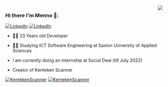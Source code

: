 <img align='right' src="https://github-readme-stats.vercel.app/api?username=spijkermenno&show_icons=true&title_color=fff&icon_color=79ff97&text_color=9f9f9f&bg_color=151515&count_private=true">

### Hi there I'm Menno 🍊:

[![LinkedIn](https://img.shields.io/static/v1?label=LinkedIn&message=%20&color=orange&logo=Linkedin&style=flat-square&logoColor=white)](https://www.linkedin.com/in/spijkermenno/)
[![LinkedIn](https://img.shields.io/static/v1?label=Portfolio&message=%20&color=blue&logo=Portfolio&style=flat-square&logoColor=blue)](https://mennospijker.nl/)

  
- 👨‍💻 23 Years old Developer

- 👨‍🎓 Studying ICT Software Engineering at Saxion University of Applied Sciences  
- I am currently doing an internship at Social Deal (till July 2022)

- Creator of Kenteken Scanner

[![KentekenScanner](https://img.shields.io/static/v1?label=KentekenScanner%20iOS&message=%20&color=yellow&logo=KentekenScanner&style=flat-square&logoColor=yellow)](https://apps.apple.com/nl/app/kenteken-scanner/id1566888968)
[![KentekenScanner](https://img.shields.io/static/v1?label=KentekenScanner%20Android&message=%20&color=yellow&logo=KentekenScanner&style=flat-square&logoColor=yellow)](https://play.google.com/store/apps/details?id=com.y_gap.menno.kentekenscanner&referrer=utm_source%3DGitHub%26utm_medium%3DProfile%26anid%3Dgithub)


